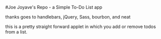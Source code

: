 

#Joe Joyave's Repo - a Simple To-Do List app

thanks goes to handlebars, jQuery, Sass, bourbon, and neat

this is a pretty straight forward applet in which you add or remove todos from a list.
